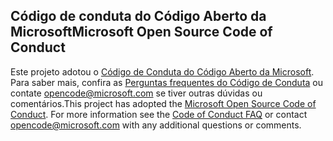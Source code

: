 ## <a name="microsoft-open-source-code-of-conduct"></a><span data-ttu-id="aa508-101">Código de conduta do Código Aberto da Microsoft</span><span class="sxs-lookup"><span data-stu-id="aa508-101">Microsoft Open Source Code of Conduct</span></span>
<span data-ttu-id="aa508-p101">Este projeto adotou o [Código de Conduta do Código Aberto da Microsoft](https://opensource.microsoft.com/codeofconduct/). Para saber mais, confira as [Perguntas frequentes do Código de Conduta](https://opensource.microsoft.com/codeofconduct/faq/) ou contate [opencode@microsoft.com](mailto:opencode@microsoft.com) se tiver outras dúvidas ou comentários.</span><span class="sxs-lookup"><span data-stu-id="aa508-p101">This project has adopted the [Microsoft Open Source Code of Conduct](https://opensource.microsoft.com/codeofconduct/). For more information see the [Code of Conduct FAQ](https://opensource.microsoft.com/codeofconduct/faq/) or contact [opencode@microsoft.com](mailto:opencode@microsoft.com) with any additional questions or comments.</span></span>